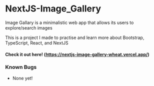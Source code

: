 # NextJS-Image_Gallery
Image Gallary is a minimalistic web app that allows its users to explore/search images

This is a project I made to practise and learn more about Bootstrap, TypeScript, React, and NextJS

#### Check it out here! (https://nextjs-image-gallery-wheat.vercel.app/)

### Known Bugs

- None yet!

